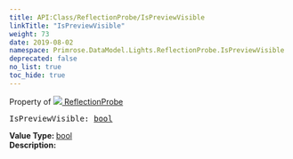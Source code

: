 ```yaml
---
title: API:Class/ReflectionProbe/IsPreviewVisible
linkTitle: "IsPreviewVisible"
weight: 73
date: 2019-08-02
namespace: Primrose.DataModel.Lights.ReflectionProbe.IsPreviewVisible
deprecated: false
no_list: true
toc_hide: true
---
```

Property of <a href="/docs/api-reference/Class/ReflectionProbe"><img src="/icons/silk/probe.png"/>&nbsp;ReflectionProbe</a>
<pre class="method-declaration">
IsPreviewVisible: <a class="type" href="/docs/api-reference/System/Primitives#boolean">bool</a></pre>
<b>Value Type: </b>
<a class="type" href="/docs/api-reference/System/Primitives#boolean">bool</a>
<br/>
<b>Description: </b>